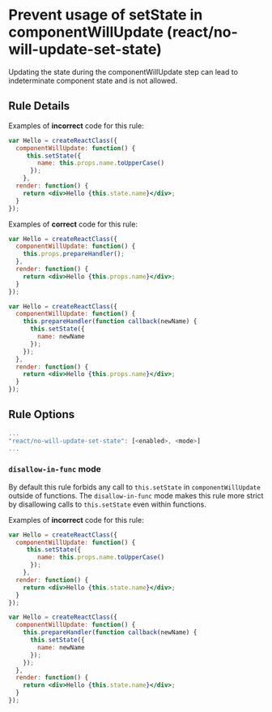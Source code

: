 # Prevent usage of setState in componentWillUpdate (react/no-will-update-set-state)

Updating the state during the componentWillUpdate step can lead to indeterminate component state and is not allowed.

## Rule Details

Examples of **incorrect** code for this rule:

```jsx
var Hello = createReactClass({
  componentWillUpdate: function() {
     this.setState({
        name: this.props.name.toUpperCase()
      });
    },
  render: function() {
    return <div>Hello {this.state.name}</div>;
  }
});
```

Examples of **correct** code for this rule:

```jsx
var Hello = createReactClass({
  componentWillUpdate: function() {
    this.props.prepareHandler();
  },
  render: function() {
    return <div>Hello {this.props.name}</div>;
  }
});
```

```jsx
var Hello = createReactClass({
  componentWillUpdate: function() {
    this.prepareHandler(function callback(newName) {
      this.setState({
        name: newName
      });
    });
  },
  render: function() {
    return <div>Hello {this.props.name}</div>;
  }
});
```

## Rule Options

```js
...
"react/no-will-update-set-state": [<enabled>, <mode>]
...
```

### `disallow-in-func` mode

By default this rule forbids any call to `this.setState` in `componentWillUpdate` outside of functions. The `disallow-in-func` mode makes this rule more strict by disallowing calls to `this.setState` even within functions.

Examples of **incorrect** code for this rule:

```jsx
var Hello = createReactClass({
  componentWillUpdate: function() {
     this.setState({
        name: this.props.name.toUpperCase()
      });
    },
  render: function() {
    return <div>Hello {this.state.name}</div>;
  }
});
```

```jsx
var Hello = createReactClass({
  componentWillUpdate: function() {
    this.prepareHandler(function callback(newName) {
      this.setState({
        name: newName
      });
    });
  },
  render: function() {
    return <div>Hello {this.state.name}</div>;
  }
});
```
